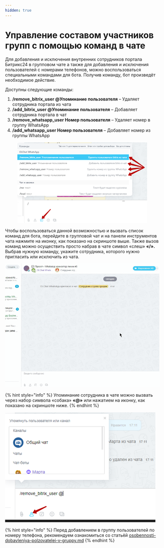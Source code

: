 ```yaml
---
hidden: true
---
```


# Управление составом участников групп с помощью команд в чате

Для добавления и исключения внутренних сотрудников портала Битрикс24 в групповом чате а также для добавления и исключения пользователей с номерами телефонов, можно воспользоваться специальными командами для бота. Получив команду, бот произведёт необходимое действие.

Доступны следующие команды:

1. **/remove\_bitrix\_user @Упоминание пользователя** – Удаляет сотрудника портала из чата
2. **/add\_bitrix\_user @Упоминание пользователя** – Добавляет сотрудника портала в чат
3. **/remove\_whatsapp\_user Номер пользователя** – Удаляет номер в группу WhatsApp
4. **/add\_whatsapp\_user Номер пользователя** – Добавляет номер из группы WhatsApp

<figure><img src="../.gitbook/assets/image (807).png" alt=""><figcaption></figcaption></figure>

Чтобы воспользоваться данной возможностью и вызвать список команд для бота, перейдите в групповой чат и на панели инструментов чата нажмите на иконку, как показано на скриншоте выше. Также вызов команд можно осуществить просто набрав в чате символ «слеш» **«/».** Выбрав нужную команду, укажите сотрудника, которого нужно пригласить или исключить из чата.

![](<../.gitbook/assets/Команды в чате.gif>)

{% hint style="info" %}
Упоминание сотрудника в чате можно вызвать через набор символа «собака» **«@»** или нажатием на иконку, как показано на скриншоте ниже.
{% endhint %}

![](<../.gitbook/assets/image (38) (1).png>)

{% hint style="info" %}
Перед добавлением в группу пользователей по номеру телефона, рекомендуем ознакомиться со статьёй [osobennosti-dobavleniya-polzovatelei-v-gruppy.md](osobennosti-dobavleniya-polzovatelei-v-gruppy.md "mention")
{% endhint %}
